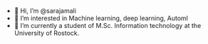 - 👋 Hi, I’m @sarajamali
- 👀 I’m interested in Machine learning, deep learning, Automl
- 🌱 I’m currently a student of M.Sc. Information technology at the University of Rostock.
